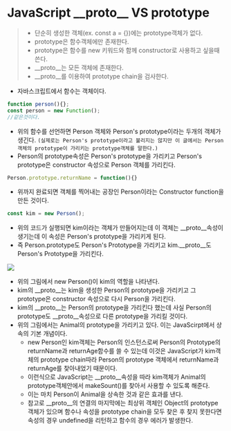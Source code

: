 # JavaScript  \_\_proto\_\_ VS prototype


> - 단순히 생성한 객체(ex. const a = {})에는 prototype객체가 없다.
> - prototype은 함수객체에만 존재한다.
> - prototype은 함수를 new 키워드와 함께 constructor로 사용하고 싶을때 쓴다.
> - __proto__는 모든 객체에 존재한다.
> - __proto__를 이용하여 prototype chain을 검사한다.


- 자바스크립트에서 함수는 객체이다.
```javascript
function person(){};
const person = new Function();
//같은것이다.
```
- 위의 함수를 선언하면 Person 객체와 Person's prototype이라는 두개의 객체가 생긴다. `(실제로는 Person's prototype이라고 불리지는 않지만 이 글에서는 Person객체의 prototype이 가리키는 prototype객체를 말한다.)`
- Person의 prototype속성은 Person's prototype을 가리키고 Person's prototype은 constructor 속성으로 Person 객체를 가리킨다.
```javascript
Person.prototype.returnName = function(){}
```
- 위까지 완료되면 객체를 찍어내는 공장인 Person이라는 Constructor function을 만든 것이다.
```javascript
const kim = new Person();
```
- 위의 코드가 실행되면 kim이라는 객체가 만들어지는데 이 객체는 __proto__속성이 생기는데 이 속성은 Person's prototype을 가리키게 된다.
- 즉 Person.prototype도 Person's Prototype을 가리키고 kim.__proto__도 Person's Prototype을 가리킨다.


<img src="https://imgur.com/pr7spGd.png"/>

- 위의 그림에서 new Person()이 kim의 역할을 나타낸다.
- kim의 __proto__는 kim을 생성한 Person의 prototype을 가리키고 그 prototype은 constructor 속성으로 다시 Person을 가리킨다.
- kim의 __proto__는 Person의 prototype을 가리킨다 했는데 사실 Person의 prototype도 __proto__속성으로 다른 prototype을 가리킬 것이다.
- 위의 그림에서는 Animal의 prototype을 가리키고 있다. 이는 JavaScirpt에서 상속의 기본 개념이다.
    - new Person인 kim객체는 Person의 인스턴스로써 Person의 Prototype의 returnName과 returnAge함수를 쓸 수 있는데 이것은 JavaScript가 kim객체의 prototype chain따라 Person의 prototype 객체에서 returnName과 returnAge를 찾아내었기 때문이다.
    - 이런식으로 JavaScript는 __proto__속성을 따라 kim객체가  Animal의 prototype객체안에서 makeSount()를 찾아서 사용할 수 있도록 해준다.
    - 이는 마치 Person이 Animal을 상속한 것과 같은 효과를 낸다.
    - 참고로 __proto__의 연결의 마지막에는 최상위 객체인 Object의 prototype 객체가 있으며 함수나 속성을 prototype chain을 모두 찾은 후 찾지 못한다면 속성의 경우 undefined을 리턴하고 함수의 경우 에러가 발생한다.





